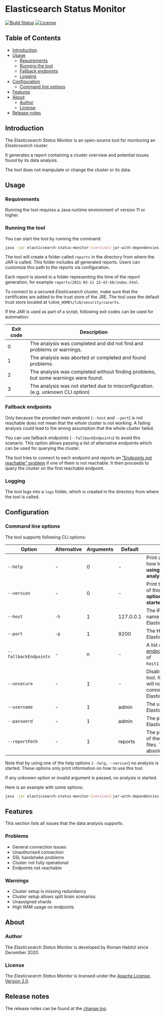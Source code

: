 # Elasticsearch Status Monitor

[![Build Status](https://travis-ci.com/romanha/elasticsearch-status-monitor.svg?branch=develop)](https://travis-ci.com/romanha/elasticsearch-status-monitor)
[![License](https://img.shields.io/badge/License-Apache%202.0-blue.svg)](https://opensource.org/licenses/Apache-2.0)

## Table of Contents

* [Introduction](#introduction)
* [Usage](#usage)
    * [Requirements](#requirements)
    * [Running the tool](#running-the-tool)
    * [Fallback endpoints](#fallback-endpoints)
    * [Logging](#logging)
* [Configuration](#configuration)
    * [Command line options](#command-line-options)
* [Features](#features)
* [About](#about)
    * [Author](#author)
    * [License](#license)
* [Release notes](#release-notes)

<a id="introduction"></a>
## Introduction

The _Elasticsearch Status Monitor_ is an open-source tool for monitoring an _Elasticsearch_ cluster.

It generates a report containing a cluster overview and potential issues found by its data analysis.

The tool does not manipulate or change the cluster or its data.

<a id="usage"></a>
## Usage

<a id="requirements"></a>
### Requirements

Running the tool requires a Java runtime environment of version 11 or higher.

<a id="running-the-tool"></a>
### Running the tool

You can start the tool by running the command:

```bash
java -jar elasticsearch-status-monitor-[version]-jar-with-dependencies.jar
```

The tool will create a folder called `reports` in the directory from where the JAR is called. This folder includes all generated reports.
Users can customize this path to the reports via configuration.

Each report is stored in a folder representing the time of the report generation, for example `reports/2021-03-11 22-43-50/index.html`.

To connect to a secured _Elasticsearch_ cluster, make sure that the certificates are added to the trust store of the JRE.
The tool uses the default trust store located at `%JAVA_HOME%/lib/security/cacerts`.

If the JAR is used as part of a script, following exit codes can be used for automation:

Exit code | Description
---       | ---
0         | The analysis was completed and did not find and problems or warnings.
1         | The analysis was aborted or completed and found problems.
2         | The analysis was completed without finding problems, but some warnings were found.
3         | The analysis was not started due to misconfiguration. (e.g. unknown CLI option)

<a id="fallback-endpoints"></a>
### Fallback endpoints

Only because the provided main endpoint (`--host` and `--port`) is not reachable does not mean that the whole cluster is not working.
A failing analysis could lead to the wrong assumption that the whole cluster failed.

You can use fallback endpoints (`--fallbackEndpoints`) to avoid this scenario.
This option allows passing a list of alternative endpoints which can be used for querying the cluster.

The tool tries to connect to each endpoint and reports an ["Endpoints not reachable" problem](#problems) if one of them is not reachable.
It then proceeds to query the cluster on the first reachable endpoint.

<a id="logging"></a>
### Logging

The tool logs into a `logs` folder, which is created in the directory from where the tool is called.

<a id="configuration"></a>
## Configuration

<a id="command-line-options"></a>
### Command line options

The tool supports following CLI options:

Option               | Alternative  | Arguments | Default   | Description                                                                                                | Example
---                  | ---          | ---       | ---       | ---                                                                                                        | ---
`--help`             | -            | 0         | -         | Print a help message on how to use this tool. **By using this option no analysis is started.**             | `--help`
`--version`          | -            | 0         | -         | Print the version number of this tool. **By using this option no analysis is started.**                    | `--version`
`--host`             | `-h`         | 1         | 127.0.0.1 | The IP address or host name of the Elasticsearch endpoint.                                                 | `--host 127.0.0.1`
`--port`             | `-p`         | 1         | 9200      | The HTTP port of the Elasticsearch endpoint.                                                               | `--port 9200`
`--fallbackEndpoints`| -            | n         | -         | A list of [fallback endpoints](#fallback-endpoints) in the format of `host1:port1,host2:port2`.            | `--fallbackEndpoints 127.0.0.1:9202,127.0.0.1:9204`
`--unsecure`         | -            | 1         | -         | Disables security for the tool. If disabled, the tool will not use HTTPS when connecting to Elasticsearch. | `--unsecure`
`--username`         | -            | 1         | admin     | The user name of the Elasticsearch user.                                                                   | `--username admin`
`--password`         | -            | 1         | admin     | The password of the Elasticsearch user.                                                                    | `--password admin`
`--reportPath`       | -            | 1         | reports   | The path to the location of the generated report files. This can be an absolute or relative path.          | `--reportPath "elasticsearch/reports"`

Note that by using one of the help options (`--help`, `--version`) no analysis is started.
These options only print information on how to use this tool.

If any unknown option or invalid argument is passed, no analysis is started.

Here is an example with some options:

```bash
java -jar elasticsearch-status-monitor-[version]-jar-with-dependencies.jar --host 127.0.0.1 --port 9200 --username admin --password admin --reportPath "D:\Elasticsearch\reports\"
```

<a id="features"></a>
## Features

This section lists all issues that the data analysis supports.

<a id="problems"></a>
### Problems

* General connection issues
* Unauthorised connection
* SSL handshake problems
* Cluster not fully operational
* Endpoints not reachable

<a id="warnings"></a>
### Warnings

* Cluster setup is missing redundancy
* Cluster setup allows split brain scenarios
* Unassigned shards
* High RAM usage on endpoints

<a id="about"></a>
## About

<a id="author"></a>
### Author

The _Elasticsearch Status Monitor_ is developed by Roman Habitzl since December 2020.

<a id="license"></a>
### License

The _Elasticsearch Status Monitor_ is licensed under the [Apache License, Version 2.0].

<a id="release-notes"></a>
## Release notes

The release notes can be found at the [change log].

[Apache License, Version 2.0]: LICENSE
[change log]: changelog.md